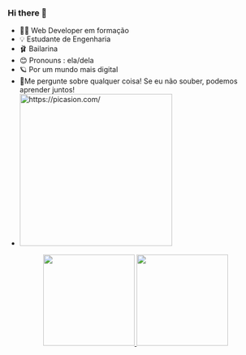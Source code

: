 ### Hi there 👋

- 👩‍💻 Web Developer em formação
- 💡 Estudante de Engenharia
- 🩰 Bailarina
- 😊 Pronouns : ela/dela
- 🪐 Por um mundo mais digital
- 💭Me pergunte sobre qualquer coisa! Se eu não souber, podemos aprender juntos! 
-  <a href="https://picasion.com/"><img src="https://i.picasion.com/pic92/987dd64e9f2010349c1dc300a34b404d.gif" width="300" height="300" border="0" alt="https://picasion.com/" /></a><br /></a>

<div align="center">
  <a href="https://github.com/annalare">
  <img height="180em" src="https://github-readme-stats.vercel.app/api?username=annalare&show_icons=true&theme=radical&include_all_commits=true&count_private=true"/>
  <img height="180em" src="https://github-readme-stats.vercel.app/api/top-langs/?username=annalare&layout=compact&langs_count=7&theme=radical"/>
</div>

  
 

